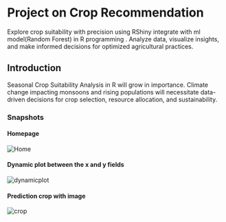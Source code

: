 # Project on Crop Recommendation
Explore crop suitability with precision using RShiny integrate with ml model(Random Forest) in R programming . Analyze data, visualize insights, and make informed decisions for optimized agricultural practices.
## Introduction
Seasonal Crop Suitability Analysis in R will grow in importance. Climate change impacting monsoons and rising populations will necessitate data-driven decisions for crop selection, resource allocation, and sustainability. 
### Snapshots
#### Homepage
![Home](https://github.com/Ds10011003/R_programming_Project-Crop-Suitability-Analysis-/assets/115359474/1d4bba60-3eaf-46ad-8ace-6e5968c6b7e3)
#### Dynamic plot between the x and y fields 
![dynamicplot](https://github.com/Ds10011003/R_programming_Project-Crop-Suitability-Analysis-/assets/115359474/1a6d1432-8124-4a64-8b2d-c97c00b067a4)
#### Prediction crop with image
![crop](https://github.com/Ds10011003/R_programming_Project-Crop-Suitability-Analysis-/assets/115359474/8f445aff-68ad-4578-9259-8c83822b1232)
